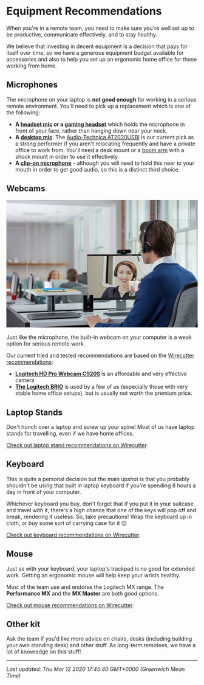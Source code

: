 # Equipment Recommendations

<p>When you're in a remote team, you need to make sure you're well set up to be productive, communicate effectively, and to stay healthy.</p><p>We believe that investing in decent equipment is a decision that pays for itself over time, so we have a generous equipment budget available for accessories and also to help you set up an ergonomic home office for those working from home.</p><h2>Microphones</h2><p>The microphone on your laptop is <strong>not good enough</strong> for working in a serious remote environment. You'll need to pick up a replacement which is one of the following:</p><ul><li><strong>A <a href="http://thewirecutter.com/reviews/best-usb-office-headset/">headset mic</a>&nbsp;or a <a href="http://thewirecutter.com/reviews/best-gaming-headset/">gaming headset</a></strong> which holds the microphone in front of your face, rather than hanging down near your neck.</li><li><strong>A <a href="http://thewirecutter.com/reviews/the-best-usb-microphone/">desktop mic</a></strong>. The <a href="https://www.amazon.co.uk/dp/B00VTI0WKK">Audio-Technica AT2020USBI</a> is our current pick as a strong performer if you aren't relocating frequently and have a private office to work from. You'll need a desk mount or a <a href="https://www.amazon.co.uk/dp/B001D7UYBO/">boom arm</a> with a shock mount in order to use it effectively.</li><li><strong>A <a href="https://www.amazon.com/s/ref=nb_sb_noss_2?field-keywords=clip+on+microphone">clip-on microphone</a></strong>&nbsp;- although you will need to hold this near to your mouth in order to get good audio, so this is a distinct third choice.</li></ul><h2>Webcams</h2>


![](/images/1496755481-brio.jpg "")


<p>Just like the microphone, the built-in webcam on your computer is a weak option for serious remote work.</p><p>Our current tried and tested recommendations are based on the <a href="https://thewirecutter.com/reviews/the-best-webcams/">Wirecutter recommendations</a>:</p><ul><li><strong><a title="Logitech C920 1080p Webcam" href="https://www.amazon.co.uk/dp/B07MM4V7NR/">Logitech HD Pro Webcam C920S</a>&nbsp;</strong>is an affordable and very effective camera&nbsp;</li><li><strong><a title="Logitech BRIO 4k Webcam" href="https://www.amazon.com/dp/B01N5UOYC4">The Logitech BRIO</a></strong> is used by a few of us (especially those with very stable home office setups), but is usually not worth the premium price.</li></ul><h2>Laptop Stands</h2><p>Don't hunch over a laptop and screw up your spine! Most of us have laptop stands for travelling, even if we have home offices.</p><p><a href="https://thewirecutter.com/reviews/best-laptop-stands/">Check out laptop stand recommendations on Wirecutter</a>.</p><h2>Keyboard</h2><p>This is quite a personal decision but the main upshot is that you probably shouldn't be using that built in laptop keyboard if you're spending 8 hours a day in front of your computer.</p><p>Whichever keyboard you buy,&nbsp;don't forget that if you put it in your suitcase and travel with it, there's a high chance that one of the keys will pop off and break, rendering it useless. So, take precautions! Wrap the keyboard up in cloth, or buy some sort of carrying case for it&nbsp;😉</p><p><a href="https://thewirecutter.com/reviews/the-best-bluetooth-keyboard/">Check out keyboard recommendations on Wirecutter</a>.</p><h2>Mouse</h2><p>Just as with your keyboard, your laptop's trackpad is no good for extended work. Getting an ergonomic mouse will help keep your wrists healthy.</p><p>Most of the team use and endorse the Logitech MX range. The <strong>Performance MX</strong> and the <strong>MX Master</strong> are both good options.</p><p><a href="https://thewirecutter.com/reviews/best-wireless-mouse/">Check out mouse recommendations on Wirecutter</a>.</p><p><a href="http://thewirecutter.com/reviews/best-wireless-mouse/"></a></p><h2>Other kit</h2><p>Ask the team if you'd like more advice on chairs, desks (including building your own standing desk) and other stuff. As long-term remotees, we have a lot of knowledge on this stuff!</p>

<hr />

_Last updated: Thu Mar 12 2020 17:45:40 GMT+0000 (Greenwich Mean Time)_